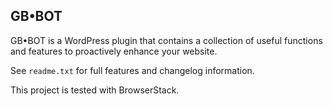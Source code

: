 ## GB&bull;BOT

GB&bull;BOT is a WordPress plugin that contains a collection of useful functions and features to proactively enhance your website.

See `readme.txt` for full features and changelog information.

This project is tested with BrowserStack.